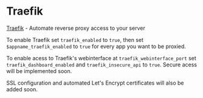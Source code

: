 # Traefik
[Traefik](https://containo.us/traefik/) - Automate reverse proxy access to your server

To enable Traefik set `traefik_enabled` to `true`, then set `$appname_traefik_enabled` to `true` for every app you want to be proxied.

To enable acess to Traefik's webinterface at `traefik_webinterface_port` set `traefik_dashboard_enabled` and `traefik_insecure_api` to `true`. Secure acess will be implemented soon.

SSL configuration and automated Let's Encrypt certificates will also be added soon.
